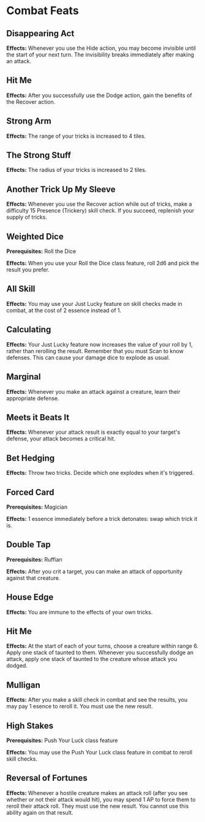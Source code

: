 # Combat Feats

## Disappearing Act

**Effects:** Whenever you use the Hide action, you may become invisible until the start of your next turn. The invisibility breaks immediately after making an attack.

## Hit Me

**Effects:** After you successfully use the Dodge action, gain the benefits of the Recover action.

## Strong Arm

**Effects:** The range of your tricks is increased to 4 tiles.

## The Strong Stuff

**Effects:** The radius of your tricks is increased to 2 tiles.

## Another Trick Up My Sleeve

**Effects:** Whenever you use the Recover action while out of tricks, make a difficulty 15 Presence (Trickery) skill check. If you succeed, replenish your supply of tricks.

## Weighted Dice

**Prerequisites:** Roll the Dice

**Effects:** When you use your Roll the Dice class feature, roll 2d6 and pick the result you prefer.

## All Skill

**Effects:** You may use your Just Lucky feature on skill checks made in combat, at the cost of 2 essence instead of 1.

## Calculating

**Effects:** Your Just Lucky feature now increases the value of your roll by 1, rather than rerolling the result. Remember that you must Scan to know defenses. This can cause your damage dice to explode as usual.

## Marginal

**Effects:** Whenever you make an attack against a creature, learn their appropriate defense.

## Meets it Beats It

**Effects:** Whenever your attack result is exactly equal to your target's defense, your attack becomes a critical hit.

## Bet Hedging

**Effects:** Throw two tricks. Decide which one explodes when it's triggered.

## Forced Card

**Prerequisites:** Magician

**Effects:** 1 essence immediately before a trick detonates: swap which trick it is.

## Double Tap

**Prerequisites:** Ruffian

**Effects:** After you crit a target, you can make an attack of opportunity against that creature.

## House Edge

**Effects:** You are immune to the effects of your own tricks.

## Hit Me

**Effects:** At the start of each of your turns, choose a creature within range 6. Apply one stack of taunted to them. Whenever you successfully dodge an attack, apply one stack of taunted to the creature whose attack you dodged.

## Mulligan

**Effects:** After you make a skill check in combat and see the results, you may pay 1 esence to reroll it. You must use the new result.

## High Stakes

**Prerequisites:** Push Your Luck class feature

**Effects:** You may use the Push Your Luck class feature in combat to reroll skill checks.

## Reversal of Fortunes

**Effects:**  Whenever a hostile creature makes an attack roll (after you see whether or not their attack would hit), you may spend 1 AP to force them to reroll their attack roll. They must use the new result. You cannot use this ability again on that result.

